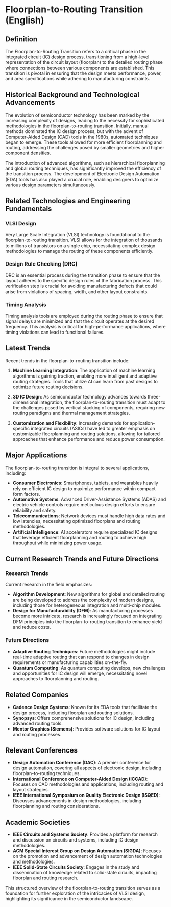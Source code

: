 # Floorplan-to-Routing Transition (English)

## Definition
The Floorplan-to-Routing Transition refers to a critical phase in the integrated circuit (IC) design process, transitioning from a high-level representation of the circuit layout (floorplan) to the detailed routing phase where connections between various components are established. This transition is pivotal in ensuring that the design meets performance, power, and area specifications while adhering to manufacturing constraints.

## Historical Background and Technological Advancements
The evolution of semiconductor technology has been marked by the increasing complexity of designs, leading to the necessity for sophisticated methodologies in the floorplan-to-routing transition. Initially, manual methods dominated the IC design process, but with the advent of Computer-Aided Design (CAD) tools in the 1980s, automated techniques began to emerge. These tools allowed for more efficient floorplanning and routing, addressing the challenges posed by smaller geometries and higher component densities.

The introduction of advanced algorithms, such as hierarchical floorplanning and global routing techniques, has significantly improved the efficiency of the transition process. The development of Electronic Design Automation (EDA) tools has also played a crucial role, enabling designers to optimize various design parameters simultaneously.

## Related Technologies and Engineering Fundamentals
### VLSI Design
Very Large Scale Integration (VLSI) technology is foundational to the floorplan-to-routing transition. VLSI allows for the integration of thousands to millions of transistors on a single chip, necessitating complex design methodologies to manage the routing of these components efficiently.

### Design Rule Checking (DRC)
DRC is an essential process during the transition phase to ensure that the layout adheres to the specific design rules of the fabrication process. This verification step is crucial for avoiding manufacturing defects that could arise from violations of spacing, width, and other layout constraints.

### Timing Analysis
Timing analysis tools are employed during the routing phase to ensure that signal delays are minimized and that the circuit operates at the desired frequency. This analysis is critical for high-performance applications, where timing violations can lead to functional failures.

## Latest Trends
Recent trends in the floorplan-to-routing transition include:

1. **Machine Learning Integration**: The application of machine learning algorithms is gaining traction, enabling more intelligent and adaptive routing strategies. Tools that utilize AI can learn from past designs to optimize future routing decisions.

2. **3D IC Design**: As semiconductor technology advances towards three-dimensional integration, the floorplan-to-routing transition must adapt to the challenges posed by vertical stacking of components, requiring new routing paradigms and thermal management strategies.

3. **Customization and Flexibility**: Increasing demands for application-specific integrated circuits (ASICs) have led to greater emphasis on customizable floorplanning and routing solutions, allowing for tailored approaches that enhance performance and reduce power consumption.

## Major Applications
The floorplan-to-routing transition is integral to several applications, including:

- **Consumer Electronics**: Smartphones, tablets, and wearables heavily rely on efficient IC design to maximize performance within compact form factors.
- **Automotive Systems**: Advanced Driver-Assistance Systems (ADAS) and electric vehicle controls require meticulous design efforts to ensure reliability and safety.
- **Telecommunications**: Network devices must handle high data rates and low latencies, necessitating optimized floorplans and routing methodologies.
- **Artificial Intelligence**: AI accelerators require specialized IC designs that leverage efficient floorplanning and routing to achieve high throughput while minimizing power usage.

## Current Research Trends and Future Directions
### Research Trends
Current research in the field emphasizes:

- **Algorithm Development**: New algorithms for global and detailed routing are being developed to address the complexity of modern designs, including those for heterogeneous integration and multi-chip modules.
- **Design for Manufacturability (DFM)**: As manufacturing processes become more intricate, research is increasingly focused on integrating DFM principles into the floorplan-to-routing transition to enhance yield and reduce costs.

### Future Directions
- **Adaptive Routing Techniques**: Future methodologies might include real-time adaptive routing that can respond to changes in design requirements or manufacturing capabilities on-the-fly.
- **Quantum Computing**: As quantum computing develops, new challenges and opportunities for IC design will emerge, necessitating novel approaches to floorplanning and routing.

## Related Companies
- **Cadence Design Systems**: Known for its EDA tools that facilitate the design process, including floorplan and routing solutions.
- **Synopsys**: Offers comprehensive solutions for IC design, including advanced routing tools.
- **Mentor Graphics (Siemens)**: Provides software solutions for IC layout and routing processes.

## Relevant Conferences
- **Design Automation Conference (DAC)**: A premier conference for design automation, covering all aspects of electronic design, including floorplan-to-routing techniques.
- **International Conference on Computer-Aided Design (ICCAD)**: Focuses on CAD methodologies and applications, including routing and layout strategies.
- **IEEE International Symposium on Quality Electronic Design (ISQED)**: Discusses advancements in design methodologies, including floorplanning and routing considerations.

## Academic Societies
- **IEEE Circuits and Systems Society**: Provides a platform for research and discussion on circuits and systems, including IC design methodologies.
- **ACM Special Interest Group on Design Automation (SIGDA)**: Focuses on the promotion and advancement of design automation technologies and methodologies.
- **IEEE Solid-State Circuits Society**: Engages in the study and dissemination of knowledge related to solid-state circuits, impacting floorplan and routing research. 

This structured overview of the floorplan-to-routing transition serves as a foundation for further exploration of the intricacies of VLSI design, highlighting its significance in the semiconductor landscape.